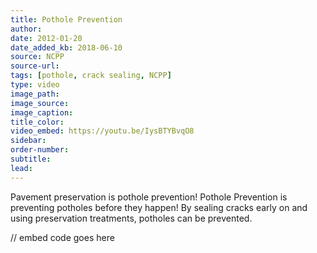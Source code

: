 ```yaml
---
title: Pothole Prevention
author:
date: 2012-01-20
date_added_kb: 2018-06-10
source: NCPP
source-url:
tags: [pothole, crack sealing, NCPP]
type: video
image_path:
image_source:
image_caption:
title_color:
video_embed: https://youtu.be/IysBTYBvqO8
sidebar:
order-number:
subtitle:
lead:
---
```


Pavement preservation is pothole prevention! Pothole Prevention is preventing potholes before they happen!  By sealing cracks early on and using preservation treatments, potholes can be prevented.
<!--more-->

// embed code goes here
